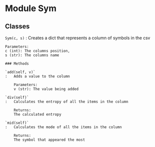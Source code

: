 Module Sym
==========

Classes
-------

`Sym(c, s)`
:   Creates a dict that represents a column of symbols in the csv
    
    Parameters:
    c (int): The columns position,
    s (str): The columns name

    ### Methods

    `add(self, v)`
    :   Adds a value to the column
        
        Parameters:
        v (str): The value being added

    `div(self)`
    :   Calculates the entropy of all the items in the column
        
        Returns:
        The calculated entropy

    `mid(self)`
    :   Calculates the mode of all the items in the column
        
        Returns:
        The symbol that appeared the most